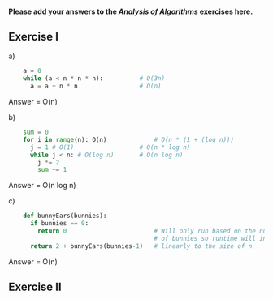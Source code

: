 #### Please add your answers to the ***Analysis of  Algorithms*** exercises here.

## Exercise I

a)
```python
    a = 0 
    while (a < n * n * n):          # O(3n)
      a = a + n * n                 # O(n)
```
Answer = O(n)

b)
```python
    sum = 0
    for i in range(n): O(n)             # O(n * (1 + (log n)))
      j = 1 # O(1)                  # O(n * log n)
      while j < n: # O(log n)       # O(n log n) 
        j *= 2
        sum += 1
```
Answer = O(n log n)

c)
```python
    def bunnyEars(bunnies):
      if bunnies == 0:
        return 0                        # Will only run based on the number
                                        # of bunnies so runtime will increase
      return 2 + bunnyEars(bunnies-1)   # linearly to the size of n
```                                     
Answer = O(n)                           


## Exercise II



